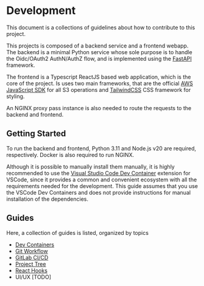 # Development

This document is a collections of guidelines about how to contribute to this
project.

This projects is composed of a backend service and a frontend webapp.
The backend is a minimal Python service
whose sole purpose is to handle the Oidc/OAuth2 AuthN/AuthZ flow, and is
implemented using the [FastAPI](https://fastapi.tiangolo.com) framework.

The frontend is a Typescript ReactJS based web application,
which is the core of the project. Is uses two main frameworks, that are
the official 
[AWS JavaScript SDK](https://docs.aws.amazon.com/AWSJavaScriptSDK/v3/latest/) for
all S3 operations and [TailwindCSS](https://tailwindcss.com) CSS framework for
styling.

An NGINX proxy pass instance is also needed to
route the requests to the backend and frontend.

## Getting Started

To run the backend and frontend, Python 3.11 and Node.js v20 are required,
respectively. Docker is also required to run NGINX.

Although it is possible to manually install them manually, it is highly
recommended to use the
[Visual Studio Code Dev Container](https://code.visualstudio.com/docs/devcontainers/containers)
extension for VSCode, since it provides a common and convenient ecosystem with
all the requirements needed for the development. This guide assumes that you use
the VSCode Dev Containers and does not provide instructions for manual
installation of the dependencies.

## Guides

Here, a collection of guides is listed, organized by topics

- [Dev Containers](dev-containers.md)
- [Git Workflow](git-workflow.md)
- [GitLab CI/CD](gitlab-ci.md)
- [Project Tree](project-tree.md)
- [React Hooks](react-hooks.md)
- UI/UX [TODO]

